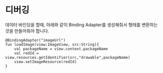 # 디버깅

데이터 바인딩을 할때, 아래와 같이 Binding Adapter를 생성해줘서 형태를 변환하는 것을 만들어줘야 합니다.

```
@BindingAdapter("imageUrl")
fun loadImage(view:ImageView, src:String){
    val packageName = view.context.packageName
    val redId = view.resources.getIdentifier(src,"drawable",packageName)
    view.setImageResource(redId)
}
```
